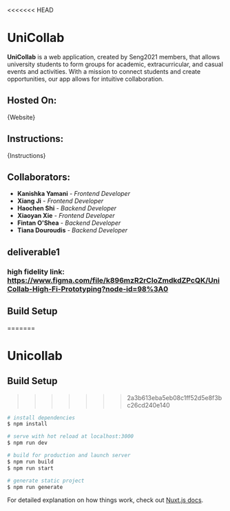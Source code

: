 <<<<<<< HEAD
# UniCollab
**UniCollab** is a web application, created by Seng2021 members, that allows university students to form groups for academic, extracurricular, and casual events and activities. With a mission to connect students and create opportunities, our app allows for intuitive collaboration.
## Hosted On:
{Website}
## Instructions:
{Instructions}
## Collaborators:
- **Kanishka Yamani** - *Frontend Developer*  
- **Xiang Ji** - *Frontend Developer*  
- **Haochen Shi** - *Backend Developer*  
- **Xiaoyan Xie** - *Frontend Developer*  
- **Fintan O'Shea** - *Backend Developer*  
- **Tiana Douroudis** - *Backend Developer*  


## deliverable1
### high fidelity link: https://www.figma.com/file/k896mzR2rCloZmdkdZPcQK/UniCollab-High-Fi-Prototyping?node-id=98%3A0

## Build Setup
=======
# Unicollab

## Build Setup

>>>>>>> 2a3b613eba5eb08c1ff52d5e8f3bc26cd240e140
```bash
# install dependencies
$ npm install

# serve with hot reload at localhost:3000
$ npm run dev

# build for production and launch server
$ npm run build
$ npm run start

# generate static project
$ npm run generate
```

For detailed explanation on how things work, check out [Nuxt.js docs](https://nuxtjs.org).
